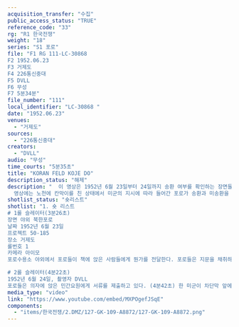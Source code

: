 ```yaml
---
acquisition_transfer: "수집"
public_access_status: "TRUE"
reference_code: "33"
rg: "R1 한국전쟁"
weight: "18"
series: "S1 포로"
file: "F1 RG 111-LC-30868 
F2 1952.06.23
F3 거제도
F4 226통신중대
F5 DVLL
F6 무성
F7 5분34분"
file_number: "111"
local_identifier: "LC-30868 "
date: "1952.06.23"
venues: 
  - "거제도"
sources: 
  - "226통신중대"
creators: 
  - "DVLL"
audio: "무성"
time_courts: "5분35초"
title: "KORAN FELD KOJE DO"
description_status: "해제"
description: "  이 영상은 1952년 6월 23일부터 24일까지 송환 여부를 확인하는 장면들이다. 유엔군사령부는 1952년 4월부터 6월 24일까지 부산과 거제도 등지에 수용된 포로들의 송환여부에 따라 수용소 재배치를 실시했다. 북한 또는 중국 송환자들은 거제도, 거제도 저구리, 제주도 국제공항 인근에 이동 재배치했다. 송환을 거부한 북한군과 대만행을 선택한 중국인민지원군 포로들은 부산 내 가야와 서면 일대, 마산, 광주 상무대, 영천, 대구, 논산, 인천 부평, 제주도 모슬포 등지로 재배치가 이뤄졌다. 
  영상에는 노천에 칸막이를 친 상태에서 미군의 지시에 따라 들어간 포로가 송환과 미송환을 답하는 장면을 담고 있다. 하지만 송환심사 과정에서 수용소 내에서 여러 차례 시위와 갈등 등이 첨예하게 대립되었다."
shotlist_status: "숏리스트"
shotlist: "1. 숏 리스트
# 1롤 슬레이터(3분26초)
장면 야외 북한포로
날짜 1952년 6월 23일
프로젝트 50-185
장소 거제도
롤번호 1
카메라 아이모
포로수용소 야외에서 포로들이 책에 앉은 사람들에게 뭔가를 전달한다. 포로들은 지문을 채취하고 등록서류를 미군에게 제출하고 있다. (4분09초) 의자에 앉은 민간요원이 포로들에게 서류를 받고 있다. 이름을 확인하고 뭔가를 적고 있다. 

# 2롤 슬레이터(4분22초) 
1952년 6월 24일, 촬영자 DVLL
포로들은 의자에 앉은 민간요원에게 서류를 제출하고 있다. (4분42초) 한 미군이 차단막 앞에서 설명을 하고 있다. 각각 차단막 안에 군인이 의자에 앉아 있다. 포로 한 명 한명이 들어가서 서류를 제출하고 있따. 차단막에 앉은 군인이 포로에게 질문하고 종이에 “N”자를 표시한다. 한 미군이 포로를 데리고 가고 있다. 수용동 정문이 나온다."
media_type: "video"
link: "https://www.youtube.com/embed/MXPOgefJSqE"
components: 
  - "items/한국전쟁/2.DMZ/127-GK-109-A8872/127-GK-109-A8872.png"
---
```

